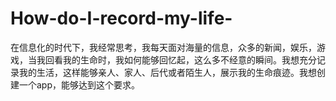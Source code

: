 # How-do-I-record-my-life-
在信息化的时代下，我经常思考，我每天面对海量的信息，众多的新闻，娱乐，游戏，当我回看我的生命时，我如何能够回忆起，这么多不经意的瞬间。我想充分记录我的生活，这样能够亲人、家人、后代或者陌生人，展示我的生命痕迹。我想创建一个app，能够达到这个要求。
